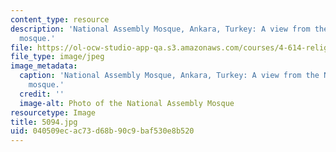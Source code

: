 ```yaml
---
content_type: resource
description: 'National Assembly Mosque, Ankara, Turkey: A view from the North of the
  mosque.'
file: https://ol-ocw-studio-app-qa.s3.amazonaws.com/courses/4-614-religious-architecture-and-islamic-cultures-fall-2002/040509ecac73d68b90c9baf530e8b520_5094.jpg
file_type: image/jpeg
image_metadata:
  caption: 'National Assembly Mosque, Ankara, Turkey: A view from the North of the
    mosque.'
  credit: ''
  image-alt: Photo of the National Assembly Mosque
resourcetype: Image
title: 5094.jpg
uid: 040509ec-ac73-d68b-90c9-baf530e8b520
---
```

